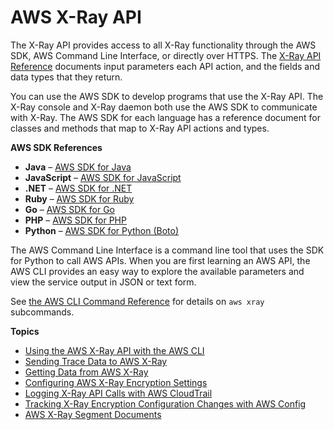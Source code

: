 # AWS X\-Ray API<a name="xray-api"></a>

The X\-Ray API provides access to all X\-Ray functionality through the AWS SDK, AWS Command Line Interface, or directly over HTTPS\. The [X\-Ray API Reference](http://docs.aws.amazon.com//xray/latest/api/Welcome.html) documents input parameters each API action, and the fields and data types that they return\.

You can use the AWS SDK to develop programs that use the X\-Ray API\. The X\-Ray console and X\-Ray daemon both use the AWS SDK to communicate with X\-Ray\. The AWS SDK for each language has a reference document for classes and methods that map to X\-Ray API actions and types\.

**AWS SDK References**
+ **Java** – [AWS SDK for Java](http://docs.aws.amazon.com/AWSJavaSDK/latest/javadoc/com/amazonaws/services/xray/package-summary.html)
+ **JavaScript** – [AWS SDK for JavaScript](http://docs.aws.amazon.com/AWSJavaScriptSDK/latest/AWS/XRay.html)
+ **\.NET** – [AWS SDK for \.NET](http://docs.aws.amazon.com/sdkfornet/v3/apidocs/items/XRay/NXRay.html)
+ **Ruby** – [AWS SDK for Ruby](http://docs.aws.amazon.com/sdk-for-ruby/v3/api/Aws/XRay.html)
+ **Go** – [AWS SDK for Go](http://docs.aws.amazon.com/sdk-for-go/api/service/xray/)
+ **PHP** – [AWS SDK for PHP](http://docs.aws.amazon.com/aws-sdk-php/v3/api/namespace-Aws.XRay.html)
+ **Python** – [AWS SDK for Python \(Boto\)](http://boto3.readthedocs.org/en/latest/reference/services/xray.html)

The AWS Command Line Interface is a command line tool that uses the SDK for Python to call AWS APIs\. When you are first learning an AWS API, the AWS CLI provides an easy way to explore the available parameters and view the service output in JSON or text form\.

See [the AWS CLI Command Reference](http://docs.aws.amazon.com/cli/latest/reference/xray) for details on `aws xray` subcommands\.

**Topics**
+ [Using the AWS X\-Ray API with the AWS CLI](xray-api-tutorial.md)
+ [Sending Trace Data to AWS X\-Ray](xray-api-sendingdata.md)
+ [Getting Data from AWS X\-Ray](xray-api-gettingdata.md)
+ [Configuring AWS X\-Ray Encryption Settings](xray-api-configuration.md)
+ [Logging X\-Ray API Calls with AWS CloudTrail](xray-api-cloudtrail.md)
+ [Tracking X\-Ray Encryption Configuration Changes with AWS Config](xray-api-config.md)
+ [AWS X\-Ray Segment Documents](xray-api-segmentdocuments.md)
